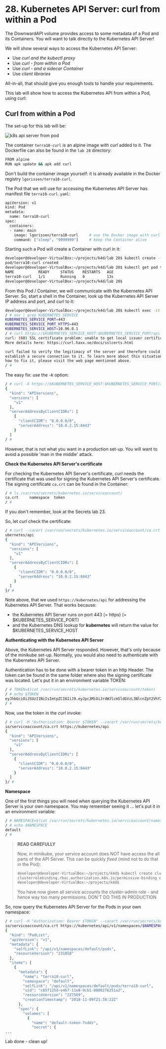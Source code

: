 # 28. Kubernetes API Server: curl from within a Pod 

The DownwardAPI volume provides access to some metadata of a Pod and its Containers. You will want to talk directly to the Kubernetes API Server!

We will show several ways to access the Kubernetes API Server:

- Use *curl and the kubectl proxy*
- Use *curl - from within a Pod*
- Use *curl - and a sidecar Container*
- Use *client libraries*

All-in-all, that should give you enough tools to handle your requirements.

This lab will show how to access the Kubernetes API from within a Pod, using curl:

## Curl from within a Pod 

The set-up for this lab will be:

![k8s api server from pod](img/lab28-kubernetes-api-server-from-pod.png)

The container `terra10-curl` is an alpine image with *curl*  added to it. The Dockerfile can also be found in the `lab 28` directory:

```bash
FROM alpine
RUN apk update && apk add curl
```

Don't build the container image yourself: it is already available in the Docker registry `lgorissen/terra10-curl`.

The Pod that we will use for accessing the Kubernetes API Server has manifest file `terra10-curl.yaml`:

```bash
apiVersion: v1
kind: Pod
metadata:
  name: terra10-curl
spec:
  containers:
  - name: main
    image: lgorissen/terra10-curl     # use the Docker image with curl
    command: ["sleep", "9999999"]     # keep the Container alive
```

Starting such a Pod will create a Container with curl in it:

```bash
developer@developer-VirtualBox:~/projects/k4d/lab 28$ kubectl create -f terra10-curl.yaml 
pod/terra10-curl created
developer@developer-VirtualBox:~/projects/k4d/lab 28$ kubectl get pod terra10-curl 
NAME           READY     STATUS    RESTARTS   AGE
terra10-curl   1/1       Running   0          13s
developer@developer-VirtualBox:~/projects/k4d/lab 28$
```

From this Pod / Container, we will communicate with the Kubernetes API Server.
So, start a shell in the Container, look up the Kubernetes API Server IP address and port, and curl to it:

```bash
developer@developer-VirtualBox:~/projects/k4d/lab 28$ kubectl exec -it terra10-curl /bin/sh
/ # env | grep KUBERNETES_SERVICE
KUBERNETES_SERVICE_PORT=443
KUBERNETES_SERVICE_PORT_HTTPS=443
KUBERNETES_SERVICE_HOST=10.96.0.1
/ # curl https://$KUBERNETES_SERVICE_HOST:$KUBERNETES_SERVICE_PORT/api
curl: (60) SSL certificate problem: unable to get local issuer certificate
More details here: https://curl.haxx.se/docs/sslcerts.html

curl failed to verify the legitimacy of the server and therefore could not
establish a secure connection to it. To learn more about this situation and
how to fix it, please visit the web page mentioned above.
/ # 
```

The easy fix: use the *-k* option:

```bash
/ # curl -k https://$KUBERNETES_SERVICE_HOST:$KUBERNETES_SERVICE_PORT/api
{
  "kind": "APIVersions",
  "versions": [
    "v1"
  ],
  "serverAddressByClientCIDRs": [
    {
      "clientCIDR": "0.0.0.0/0",
      "serverAddress": "10.0.2.15:8443"
    }
  ]
/ #
```

However, that is not what you want in a production set-up. You will want to avoid a possible 'man in the middle' attack. 

**Check the Kubernetes API Server's certificate**

For checking the Kubernetes API Server's certificate, *curl* needs the certificate that was used for signing the Kubernetes API Server's certificate. The signing certificate `ca.crt` can be found in the Container:

```bash
/ # ls /var/run/secrets/kubernetes.io/serviceaccount/
ca.crt     namespace  token
/ #
```
If you don't remember, look at the Secrets lab 23.

So, let *curl* check the certificate:

```bash
/ # curl --cacert /var/run/secrets/kubernetes.io/serviceaccount/ca.crt https://k
ubernetes/api
{
  "kind": "APIVersions",
  "versions": [
    "v1"
  ],
  "serverAddressByClientCIDRs": [
    {
      "clientCIDR": "0.0.0.0/0",
      "serverAddress": "10.0.2.15:8443"
    }
  ]
}/ # 

```
Note above, that we used `https://kubernetes/api` for addressing the Kubernetes API Server. That works because:

- the Kubernetes API Server runs on port 443 (= https) (= $KUBERNETES\_SERVICE\_PORT)
- and the Kubernetes DNS lookup for **kubernetes** will return the value for $KUBERNETES\_SERVICE\_HOST

**Authenticating with the Kubernetes API Server**

Above, the Kubernetes API Server responded. However, that's only because of the minikube set-up. Normally, you would also need to authenticate with the Kubernetes API Server.

Authentication has to be done with a bearer token in an http Header. The token can be found in the same folder where also the signing certificate was located. Let's put it in an environment variable TOKEN:

```bash
/ # TOKEN=$(cat /var/run/secrets/kubernetes.io/serviceaccount/token)
/ # echo $TOKEN
eyJhbGciOiJSUzI1NiIsImtpZCI6IiJ9.eyJpc3MiOiJrdWJlcm5ldGVzL3NlcnZpY2VhY2NvdW50Iiwia3ViZXJuZXRlcy5pby9zZXJ2aWNlYWNjb3VudC9uYW1lc3BhY2UiOiJkZWZhdWx0Iiwia3ViZXJuZXRlcy5pby9zZXJ2aWNlYWNjb3VudC9zZWNyZXQubmFtZSI6ImRlZmF1bHQtdG9rZW4tN3NkZHoiLCJrdWJlcm5ldGVzLmlvL3NlcnZpY2VhY2NvdW50L3NlcnZpY2UtYWNjb3VudC5uYW1lIjoiZGVmYXVsdCIsImt1YmVybmV0ZXMuaW8vc2VydmljZWFjY291bnQvc2VydmljZS1hY2NvdW50LnVpZCI6ImU2Njg0ODRkLWM5NDEtMTFlOC1hZjViLTA4MDAyNzYyNTFhMiIsInN1YiI6InN5c3RlbTpzZXJ2aWNlYWNjb3VudDpkZWZhdWx0OmRlZmF1bHQifQ.LZZd7nEKYzAh46yPoj757ILL8k05IXCLZwAYV3mIHdiQLgXgfKPSHM4iosAk11Y_f3MdQeKGBfmoR_Cmpkiimdgtw68dFQd7f_Dc6tyKOcjpbdLrWnHr3zjTweqGAG_hbuDWZNZa6yoSPYe1MWTDRC-21Bx1dsi55mkGfVhIEaOpE73DmdPdd0jOiH18XKRaYN5zqoMICazwFQjKU4hsxAxD_ZavweCpEvGy6cnhATlyjgM_Yt2MKeGKb2oejsm_BNKeZySx4YmyjKUO6aEEksal5mLAeIRSD-FGqntcBLj5Bfv8PmnGlHdWAgSbCJV8ElLhFjheuFcuoKdy4hpUJw
/ #
```

Now, use the token in the *curl* invoke:

```bash
/ # curl -H "Authorization: Bearer $TOKEN" --cacert /var/run/secrets/kubernetes.
io/serviceaccount/ca.crt https://kubernetes/api
{
  "kind": "APIVersions",
  "versions": [
    "v1"
  ],
  "serverAddressByClientCIDRs": [
    {
      "clientCIDR": "0.0.0.0/0",
      "serverAddress": "10.0.2.15:8443"
    }
  ]
}/ #
```

**Namespace**

One of the first things you will need when querying the Kubernetes API Server is your own namespace. You may remember seeing it ... let's put it in an environment variable:

```bash
/ # NAMESPACE=$(cat /var/run/secrets/kubernetes.io/serviceaccount/namespace)
/ # echo $NAMESPACE
default
/ #
```

> **READ CAREFULLY**
>
> Now, in minikube, your service account does NOT have access the all parts of the API Server.
> This can be quickly *fixed* (mind not to do that in the Pod):
>
> ```bash
> developer@developer-VirtualBox:~/projects/k4d$ kubectl create clusterrolebinding permissive-binding --clusterrole=cluster-admin --group=system:serviceaccounts
> clusterrolebinding.rbac.authorization.k8s.io/permissive-binding created
> developer@developer-VirtualBox:~/projects/k4d$
> ```
> You have now given all service accounts the cluster-admin role - and hence way too many
> permissions. DON'T DO THIS IN PRODUCTION



So, now query the Kubernetes API Server for the Pods in your own namespace:

```bash
/ # curl -H "Authorization: Bearer $TOKEN" --cacert /var/run/secrets/kubernetes.
io/serviceaccount/ca.crt https://kubernetes/api/v1/namespaces/$NAMESPACE/pods
{
  "kind": "PodList",
  "apiVersion": "v1",
  "metadata": {
    "selfLink": "/api/v1/namespaces/default/pods",
    "resourceVersion": "231858"
  },
  "items": [
    {
      "metadata": {
        "name": "terra10-curl",
        "namespace": "default",
        "selfLink": "/api/v1/namespaces/default/pods/terra10-curl",
        "uid": "c85f125d-e467-11e8-9cb1-0800276251a2",
        "resourceVersion": "227509",
        "creationTimestamp": "2018-11-09T21:38:22Z"
      },
      "spec": {
        "volumes": [
          {
            "name": "default-token-7sddz",
            "secret": {
...
```

Lab done - clean up!